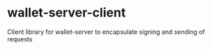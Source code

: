 # wallet-server-client
Client library for wallet-server to encapsulate signing and sending of requests
